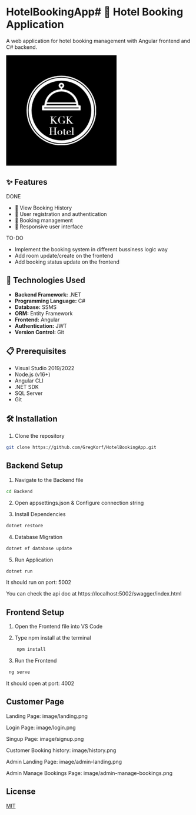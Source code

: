 # HotelBookingApp# 🏨 Hotel Booking Application

A web application for hotel booking management with Angular frontend and C# backend.

![Hotel Booking App](image/logo.png) <!-- Add a screenshot of your application here -->

## ✨ Features

DONE

- 📅 View Booking History
- 👥 User registration and authentication
- 📝 Booking management
- 📱 Responsive user interface

TO-DO

- Implement the booking system in different bussiness logic way
- Add room update/create on the frontend
- Add booking status update on the frontend

## 🚀 Technologies Used

- **Backend Framework:** .NET
- **Programming Language:** C#
- **Database:** SSMS
- **ORM:** Entity Framework
- **Frontend:** Angular
- **Authentication:** JWT
- **Version Control:** Git

## 📋 Prerequisites

- Visual Studio 2019/2022
- Node.js (v16+)
- Angular CLI
- .NET SDK
- SQL Server
- Git

## 🛠️ Installation

1. Clone the repository

```bash
git clone https://github.com/GregKorf/HotelBookingApp.git
```

## Backend Setup

1. Navigate to the Backend file

```bash
cd Backend
```

2. Open appsettings.json & Configure connection string

3. Install Dependencies

```bash
dotnet restore
```

4. Database Migration

```bash
dotnet ef database update
```

5. Run Application

```bash
dotnet run
```

It should run on port: 5002

You can check the api doc at https://localhost:5002/swagger/index.html

## Frontend Setup

1. Open the Frontend file into VS Code

2. Type npm install at the terminal

```bash
    npm install
```

3. Run the Frontend

```bash
 ng serve
```

It should open at port: 4002

## Customer Page

Landing Page:
image/landing.png

Login Page:
image/login.png

Singup Page:
image/signup.png

Customer Booking history:
image/history.png

Admin Landing Page:
image/admin-landing.png

Admin Manage Bookings Page:
image/admin-manage-bookings.png

## License

[MIT](https://choosealicense.com/licenses/mit/)
